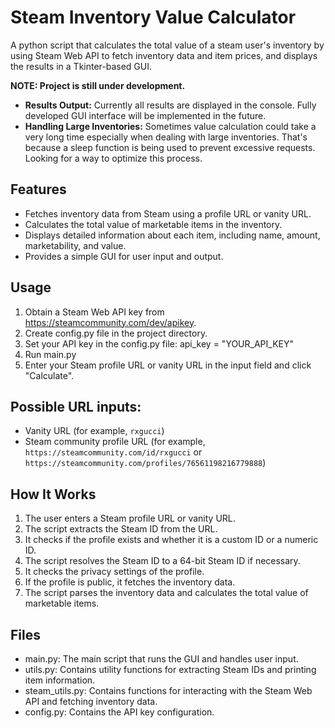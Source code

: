 # Steam Inventory Value Calculator
A python script that calculates the total value of a steam user's inventory by using Steam Web API to fetch inventory data and item prices, and displays the results in a Tkinter-based GUI.

**NOTE: Project is still under development.**
- **Results Output:** Currently all results are displayed in the console. Fully developed GUI interface will be implemented in the future.
- **Handling Large Inventories:** Sometimes value calculation could take a very long time especially when dealing with large inventories. That's because a sleep function is being used to prevent excessive requests. Looking for a way to optimize this process.

## Features

- Fetches inventory data from Steam using a profile URL or vanity URL.
- Calculates the total value of marketable items in the inventory.
- Displays detailed information about each item, including name, amount, marketability, and value.
- Provides a simple GUI for user input and output.

## Usage
 1. Obtain a Steam Web API key from https://steamcommunity.com/dev/apikey.
 2. Create config.py file in the project directory.
 3. Set your API key in the config.py file: api_key = "YOUR_API_KEY"
 4. Run main.py
 5. Enter your Steam profile URL or vanity URL in the input field and click "Calculate".

## Possible URL inputs:
- Vanity URL (for example, `rxgucci`)
- Steam community profile URL (for example, `https://steamcommunity.com/id/rxgucci` or `https://steamcommunity.com/profiles/76561198216779888`)

## How It Works
 1. The user enters a Steam profile URL or vanity URL.
 2. The script extracts the Steam ID from the URL.
 3. It checks if the profile exists and whether it is a custom ID or a numeric ID.
 4. The script resolves the Steam ID to a 64-bit Steam ID if necessary.
 5. It checks the privacy settings of the profile.
 6. If the profile is public, it fetches the inventory data.
 7. The script parses the inventory data and calculates the total value of marketable items.

## Files
- main.py: The main script that runs the GUI and handles user input.
- utils.py: Contains utility functions for extracting Steam IDs and printing item information.
- steam_utils.py: Contains functions for interacting with the Steam Web API and fetching inventory data.
- config.py: Contains the API key configuration.